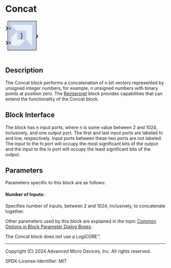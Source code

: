 # Concat

![](./Images/block.png)

## Description

The Concat block performs a concatenation of n bit vectors
represented by unsigned integer numbers, for example, n unsigned numbers
with binary points at position zero.
The [Reinterpret](../../HDL/reinterpret/README.md) block provides capabilities
that can extend the functionality of the Concat block.

## Block Interface

The block has n input ports, where n is some value between 2 and 1024,
inclusively, and one output port. The first and last input ports are
labeled hi and low, respectively. Input ports between these two ports
are not labeled. The input to the hi port will occupy the most
significant bits of the output and the input to the lo port will occupy
the least significant bits of the output.

## Parameters

Parameters specific to this block are as follows:

#### Number of Inputs: 
Specifies number of inputs, between 2 and 1024,
  inclusively, to concatenate together.

Other parameters used by this block are explained in the topic [Common
Options in Block Parameter Dialog
Boxes](../../GEN/common-options/README.md).

The Concat block does not use a LogiCORE™.

--------------
Copyright (C) 2024 Advanced Micro Devices, Inc.
All rights reserved.

SPDX-License-Identifier: MIT
